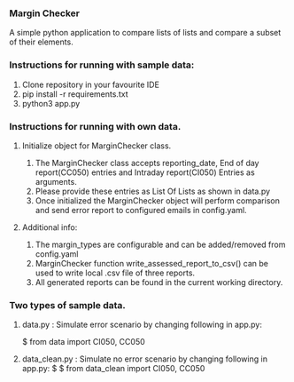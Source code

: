 ### Margin Checker
A simple python application to compare lists of lists and compare a subset of their elements.

### Instructions for running with sample data:
1) Clone repository in your favourite IDE
2) pip install -r requirements.txt
3) python3 app.py

### Instructions for running with own data.
1) Initialize object for MarginChecker class.
    1) The MarginChecker class accepts reporting_date, End of day report(CC050) entries and Intraday report(CI050) Entries as arguments.
    2) Please provide these entries as List Of Lists as shown in data.py
    3) Once initialized the MarginChecker object will perform comparison and send error report to configured emails in config.yaml.
 
 2) Additional info:
    1) The margin_types are configurable and can be added/removed from config.yaml
    2) MarginChecker function write_assessed_report_to_csv() can be used to write local .csv file of three reports.
    3) All generated reports can be found in the current working directory.
    
 ### Two types of sample data.
 1) data.py : Simulate error scenario by changing following in app.py:
 
    $ from data import CI050, CC050
 
 2) data_clean.py : Simulate no error scenario by changing following in app.py:
    $ $ from data_clean import CI050, CC050
 





